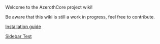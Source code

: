 Welcome to the AzerothCore project wiki!

Be aware that this wiki is still a work in progress, feel free to contribute.

[Installation guide](wiki/Installation.md)

[Sidebar Test](wiki/_Sidebar.md)
